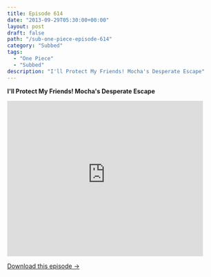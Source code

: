 ```yaml
---
title: Episode 614
date: "2013-09-29T05:30:00+00:00"
layout: post
draft: false
path: "/sub-one-piece-episode-614"
category: "Subbed"
tags:
  - "One Piece"
  - "Subbed"
description: "I'll Protect My Friends! Mocha's Desperate Escape"
---
```


**I'll Protect My Friends! Mocha's Desperate Escape**

<iframe width="640" height="360" src="https://www.rapidvideo.com/e/G6FRPFTZUE" frameborder="0" marginwidth=0 marginheight=0 scrolling=no allowfullscreen style="max-width:90%;"></iframe>

<a href="http://ouo.io/qs/eCodkFEQ?s=https://www.rapidvideo.com/d/G6FRPFTZUE" class="styled_a">Download this episode →</a>

